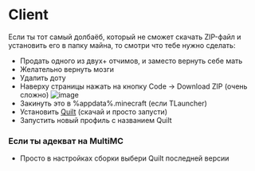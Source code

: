 # Client

Если ты тот самый долбаёб, который не сможет скачать ZIP-файл и установить его в папку майна, то смотри что тебе нужно сделать:
* Продать одного из двух+ отчимов, и заместо вернуть себе мать
* Желательно вернуть мозги
* Удалить доту
* Наверху страницы нажать на кнопку Code -> Download ZIP (очень сложно)
![image](https://github.com/ProstitServer/Client/assets/92324273/6b28f18c-a774-411f-8429-1e13b13b74d5)
* Закинуть это в %appdata%\.minecraft (если TLauncher)
* Установить [Quilt](https://quiltmc.org/en/install/client/) (скачай и просто запусти)
* Запустить новый профиль с названием Quilt

### Если ты адекват на MultiMC
* Просто в настройках сборки выбери Quilt последней версии
